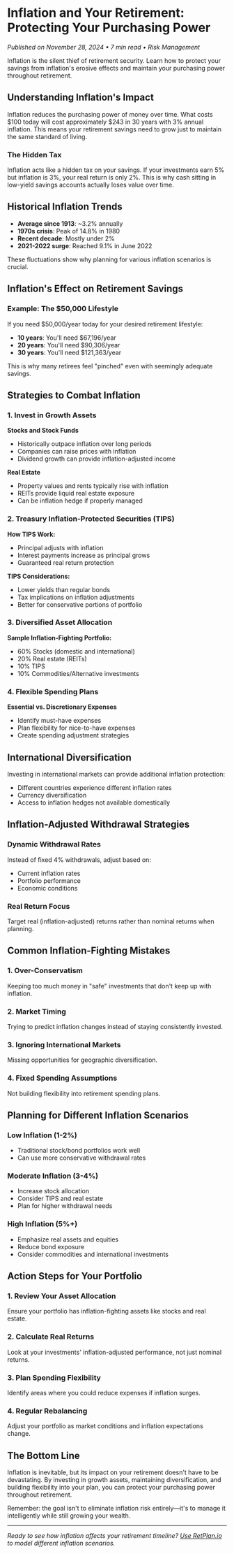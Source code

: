 # Inflation and Your Retirement: Protecting Your Purchasing Power

*Published on November 28, 2024 • 7 min read • Risk Management*

Inflation is the silent thief of retirement security. Learn how to protect your savings from inflation's erosive effects and maintain your purchasing power throughout retirement.

## Understanding Inflation's Impact

Inflation reduces the purchasing power of money over time. What costs $100 today will cost approximately $243 in 30 years with 3% annual inflation. This means your retirement savings need to grow just to maintain the same standard of living.

### The Hidden Tax
Inflation acts like a hidden tax on your savings. If your investments earn 5% but inflation is 3%, your real return is only 2%. This is why cash sitting in low-yield savings accounts actually loses value over time.

## Historical Inflation Trends

- **Average since 1913**: ~3.2% annually
- **1970s crisis**: Peak of 14.8% in 1980
- **Recent decade**: Mostly under 2%
- **2021-2022 surge**: Reached 9.1% in June 2022

These fluctuations show why planning for various inflation scenarios is crucial.

## Inflation's Effect on Retirement Savings

### Example: The $50,000 Lifestyle
If you need $50,000/year today for your desired retirement lifestyle:
- **10 years**: You'll need $67,196/year
- **20 years**: You'll need $90,306/year  
- **30 years**: You'll need $121,363/year

This is why many retirees feel "pinched" even with seemingly adequate savings.

## Strategies to Combat Inflation

### 1. Invest in Growth Assets

**Stocks and Stock Funds**
- Historically outpace inflation over long periods
- Companies can raise prices with inflation
- Dividend growth can provide inflation-adjusted income

**Real Estate**
- Property values and rents typically rise with inflation
- REITs provide liquid real estate exposure
- Can be inflation hedge if properly managed

### 2. Treasury Inflation-Protected Securities (TIPS)

**How TIPS Work:**
- Principal adjusts with inflation
- Interest payments increase as principal grows
- Guaranteed real return protection

**TIPS Considerations:**
- Lower yields than regular bonds
- Tax implications on inflation adjustments
- Better for conservative portions of portfolio

### 3. Diversified Asset Allocation

**Sample Inflation-Fighting Portfolio:**
- 60% Stocks (domestic and international)
- 20% Real estate (REITs)
- 10% TIPS
- 10% Commodities/Alternative investments

### 4. Flexible Spending Plans

**Essential vs. Discretionary Expenses**
- Identify must-have expenses
- Plan flexibility for nice-to-have expenses
- Create spending adjustment strategies

## International Diversification

Investing in international markets can provide additional inflation protection:
- Different countries experience different inflation rates
- Currency diversification
- Access to inflation hedges not available domestically

## Inflation-Adjusted Withdrawal Strategies

### Dynamic Withdrawal Rates
Instead of fixed 4% withdrawals, adjust based on:
- Current inflation rates
- Portfolio performance
- Economic conditions

### Real Return Focus
Target real (inflation-adjusted) returns rather than nominal returns when planning.

## Common Inflation-Fighting Mistakes

### 1. Over-Conservatism
Keeping too much money in "safe" investments that don't keep up with inflation.

### 2. Market Timing
Trying to predict inflation changes instead of staying consistently invested.

### 3. Ignoring International Markets
Missing opportunities for geographic diversification.

### 4. Fixed Spending Assumptions
Not building flexibility into retirement spending plans.

## Planning for Different Inflation Scenarios

### Low Inflation (1-2%)
- Traditional stock/bond portfolios work well
- Can use more conservative withdrawal rates

### Moderate Inflation (3-4%)
- Increase stock allocation
- Consider TIPS and real estate
- Plan for higher withdrawal needs

### High Inflation (5%+)
- Emphasize real assets and equities
- Reduce bond exposure
- Consider commodities and international investments

## Action Steps for Your Portfolio

### 1. Review Your Asset Allocation
Ensure your portfolio has inflation-fighting assets like stocks and real estate.

### 2. Calculate Real Returns
Look at your investments' inflation-adjusted performance, not just nominal returns.

### 3. Plan Spending Flexibility
Identify areas where you could reduce expenses if inflation surges.

### 4. Regular Rebalancing
Adjust your portfolio as market conditions and inflation expectations change.

## The Bottom Line

Inflation is inevitable, but its impact on your retirement doesn't have to be devastating. By investing in growth assets, maintaining diversification, and building flexibility into your plan, you can protect your purchasing power throughout retirement.

Remember: the goal isn't to eliminate inflation risk entirely—it's to manage it intelligently while still growing your wealth.

---

*Ready to see how inflation affects your retirement timeline? [Use RetPlan.io](/) to model different inflation scenarios.*